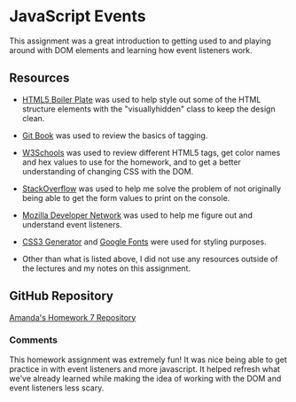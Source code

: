 # JavaScript Events

This assignment was a great introduction to getting used to and playing around with DOM elements and learning how event listeners work.

## Resources

* [HTML5 Boiler Plate](https://github.com/h5bp/html5-boilerplate/blob/master/src/css/main.css#L107-L169) was used to help style out some of the HTML structure elements with the "visuallyhidden" class to keep the design clean.

* [Git Book](https://git-scm.com/book/en/v2) was used to review the basics of tagging.

* [W3Schools](http://www.w3schools.com/) was used to review different HTML5 tags, get color names and hex values to use for the homework, and to get a better understanding of changing CSS with the DOM.

* [StackOverflow](http://stackoverflow.com/) was used to help me solve the problem of not originally being able to get the form values to print on the console.

* [Mozilla Developer Network](https://developer.mozilla.org/en-US/) was used to help me figure out and understand event listeners.

* [CSS3 Generator](http://css3generator.com/) and [Google Fonts](https://www.google.com/fonts#) were used for styling purposes.  

* Other than what is listed above, I did not use any resources outside of the lectures and my notes on this assignment.

## GitHub Repository

[Amanda's Homework 7 Repository](https://github.com/anrincon11/hw_listeners_rincon_amanda.git)

### Comments

This homework assignment was extremely fun! It was nice being able to get practice in with event listeners and more javascript. It helped refresh what we've already learned while making the idea of working with the DOM and event listeners less scary.